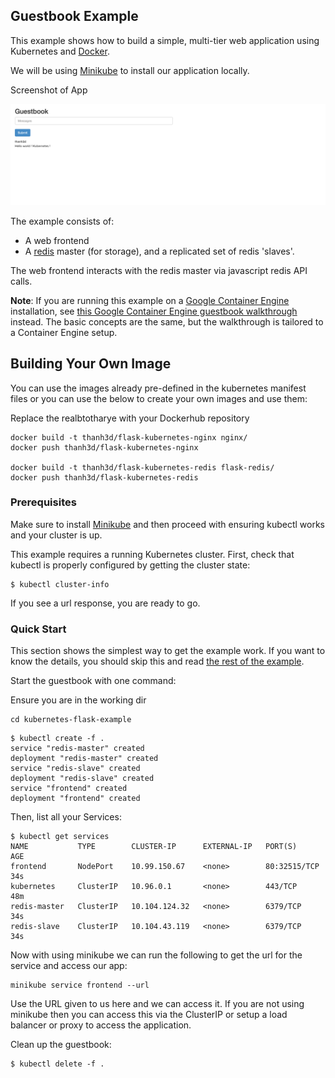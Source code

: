 ## Guestbook Example

This example shows how to build a simple, multi-tier web application using Kubernetes and [Docker](https://www.docker.com/).

We will be using [Minikube](https://github.com/kubernetes/minikube) to install our application locally.

Screenshot of App

![screenshot](https://github.com/thanh3d/kubernetes-flask-example/blob/master/screenshot.JPG)


The example consists of:

- A web frontend
- A [redis](http://redis.io/) master (for storage), and a replicated set of redis 'slaves'.

The web frontend interacts with the redis master via javascript redis API calls.

**Note**:  If you are running this example on a [Google Container Engine](https://cloud.google.com/container-engine/) installation, see [this Google Container Engine guestbook walkthrough](https://cloud.google.com/container-engine/docs/tutorials/guestbook) instead. The basic concepts are the same, but the walkthrough is tailored to a Container Engine setup.

## Building Your Own Image
You can use the images already pre-defined in the kubernetes manifest files or you can use the below to create your own images and use them:

Replace the realbtotharye with your Dockerhub repository

```
docker build -t thanh3d/flask-kubernetes-nginx nginx/
docker push thanh3d/flask-kubernetes-nginx

docker build -t thanh3d/flask-kubernetes-redis flask-redis/
docker push thanh3d/flask-kubernetes-redis
```

### Prerequisites

Make sure to install [Minikube](https://github.com/kubernetes/minikube) and then proceed with ensuring kubectl works and your cluster is up.

This example requires a running Kubernetes cluster. First, check that kubectl is properly configured by getting the cluster state:

```console
$ kubectl cluster-info
```

If you see a url response, you are ready to go.

### Quick Start

This section shows the simplest way to get the example work. If you want to know the details, you should skip this and read [the rest of the example](#step-one-start-up-the-redis-master).

Start the guestbook with one command:

Ensure you are in the working dir

```
cd kubernetes-flask-example
```

```console
$ kubectl create -f .
service "redis-master" created
deployment "redis-master" created
service "redis-slave" created
deployment "redis-slave" created
service "frontend" created
deployment "frontend" created
```

Then, list all your Services:

```console
$ kubectl get services
NAME           TYPE        CLUSTER-IP      EXTERNAL-IP   PORT(S)        AGE
frontend       NodePort    10.99.150.67    <none>        80:32515/TCP   34s
kubernetes     ClusterIP   10.96.0.1       <none>        443/TCP        48m
redis-master   ClusterIP   10.104.124.32   <none>        6379/TCP       34s
redis-slave    ClusterIP   10.104.43.119   <none>        6379/TCP       34s
```

Now with using minikube we can run the following to get the url for the service and access our app:

```
minikube service frontend --url
```

Use the URL given to us here and we can access it.  If you are not using minikube then you can access this via the ClusterIP or setup a load balancer or proxy to access the application.

Clean up the guestbook:

```console
$ kubectl delete -f .
```
